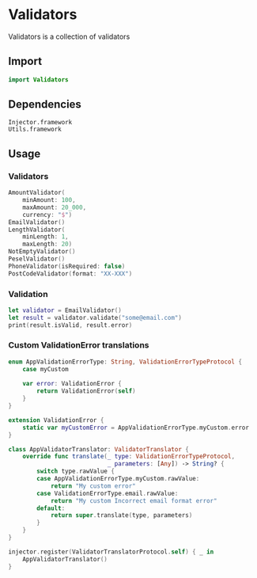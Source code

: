 # Validators

Validators is a collection of validators

## Import

```swift
import Validators
```

## Dependencies

```
Injector.framework
Utils.framework
```

## Usage

### Validators

```swift
AmountValidator(
    minAmount: 100, 
    maxAmount: 20_000, 
    currency: "$")
EmailValidator()
LengthValidator(
    minLength: 1, 
    maxLength: 20)
NotEmptyValidator()
PeselValidator()
PhoneValidator(isRequired: false)
PostCodeValidator(format: "XX-XXX")
```

### Validation

```swift
let validator = EmailValidator()
let result = validator.validate("some@email.com")
print(result.isValid, result.error)
```

### Custom ValidationError translations

```swift 
enum AppValidationErrorType: String, ValidationErrorTypeProtocol {
    case myCustom
    
    var error: ValidationError {
        return ValidationError(self)
    }
}

extension ValidationError {
    static var myCustomError = AppValidationErrorType.myCustom.error
}

class AppValidatorTranslator: ValidatorTranslator {
    override func translate(_ type: ValidationErrorTypeProtocol,
                            _ parameters: [Any]) -> String? {
        switch type.rawValue {
        case AppValidationErrorType.myCustom.rawValue:
            return "My custom error"
        case ValidationErrorType.email.rawValue:
            return "My custom Incorrect email format error"
        default:
            return super.translate(type, parameters)
        }
    }
}

injector.register(ValidatorTranslatorProtocol.self) { _ in
    AppValidatorTranslator()
}
```